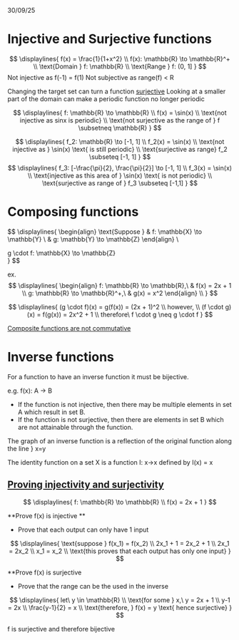 30/09/25

# Injective and Surjective functions

$$
\displaylines{
f(x) = \frac{1}{1+x^2} \\
f(x): \mathbb{R}  \to \mathbb{R}^+ \\
\text{Domain } f: \mathbb{R} \\
\text{Range } f: (0, 1]
}
$$
Not injective as f(-1) = f(1)
Not subjective as range(f) < R

Changing the target set can turn a function [surjective](Functions%201.md)
Looking at a smaller part of the domain can make a periodic function no longer periodic

$$
\displaylines{
f: \mathbb{R} \to \mathbb{R} \\
f(x) = \sin(x) \\
\text{not injective as sinx is periodic} \\ 
\text{not surjective as the range of } f \subsetneq \mathbb{R}
}
$$

$$
\displaylines{
f_2: \mathbb{R} \to [-1, 1] \\
f_2(x) = \sin(x) \\
\text{not injective as } \sin(x) \text{ is still periodic} \\
\text{surjective as range} f_2 \subseteq [-1, 1]
}
$$
$$
\displaylines{
f_3: [-\frac{\pi}{2}, \frac{\pi}{2}] \to [-1, 1] \\
f_3(x) = \sin(x) \\
\text{injective as this area of } \sin(x) \text{ is not periodic} \\
\text{surjective as range of } f_3 \subseteq [-1,1]
}
$$

# Composing functions
$$
\displaylines{
	\begin{align}
		\text{Suppose } & f: \mathbb{X} \to \mathbb{Y} \\
		& g: \mathbb{Y}  \to \mathbb{Z} 
	\end{align} \\

g \cdot f: \mathbb{X}  \to \mathbb{Z}  
}
$$

ex.
$$
\displaylines{
	\begin{align}
		f: \mathbb{R} \to \mathbb{R},\   & f(x) = 2x + 1 \\
		g: \mathbb{R} \to \mathbb{R}^+,\ & g(x) = x^2
	\end{align} \\
}
$$

$$
\displaylines{
(g \cdot f)(x) = g(f(x)) = (2x + 1)^2 \\
however, \\
(f \cdot g)(x) = f(g(x)) = 2x^2 + 1 \\
therefore\  f \cdot g \neq g \cdot f
}
$$

<u>Composite functions are not commutative</u>

# Inverse functions

For a function to have an inverse function it must be bijective.

e.g. f(x): A -> B
- If the function is not injective, then there may be multiple elements in set A which result in set B.
- If the function is not surjective, then there are elements in set B which are not attainable through the function.

The graph of an inverse function is a reflection of the original function along the line } x=y

The identity function on a set X is a function I: x->x defined by I(x) = x

## <u>Proving injectivity and surjectivity</u>

$$
\displaylines{
f: \mathbb{R} \to \mathbb{R} \\
f(x) = 2x + 1
}
$$

**Prove f(x) is injective **

- Prove that each output can only have 1 input

$$
\displaylines{
\text{suppose } f(x_1) = f(x_2) \\
2x_1 + 1 = 2x_2 + 1 \\
2x_1 = 2x_2 \\
x_1 = x_2 \\
\text{this proves that each output has only one input}
}
$$

**Prove f(x) is surjective 

- Prove that the range can be the used in the inverse 

$$
\displaylines{
let\ y \in \mathbb{R} \\
\text{for  some } x,\ y = 2x + 1 \\
y-1 = 2x \\
\frac{y-1}{2} = x \\
\text{therefore, } f(x) = y \text{ hence surjective}
}
$$

f is surjective and therefore bijective

